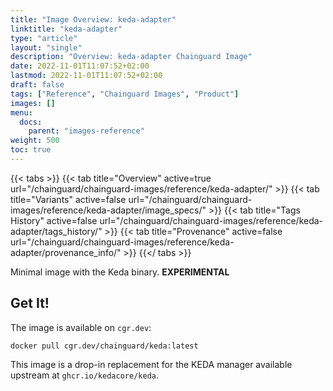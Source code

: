 ```yaml
---
title: "Image Overview: keda-adapter"
linktitle: "keda-adapter"
type: "article"
layout: "single"
description: "Overview: keda-adapter Chainguard Image"
date: 2022-11-01T11:07:52+02:00
lastmod: 2022-11-01T11:07:52+02:00
draft: false
tags: ["Reference", "Chainguard Images", "Product"]
images: []
menu:
  docs:
    parent: "images-reference"
weight: 500
toc: true
---
```


{{< tabs >}}
{{< tab title="Overview" active=true url="/chainguard/chainguard-images/reference/keda-adapter/" >}}
{{< tab title="Variants" active=false url="/chainguard/chainguard-images/reference/keda-adapter/image_specs/" >}}
{{< tab title="Tags History" active=false url="/chainguard/chainguard-images/reference/keda-adapter/tags_history/" >}}
{{< tab title="Provenance" active=false url="/chainguard/chainguard-images/reference/keda-adapter/provenance_info/" >}}
{{</ tabs >}}



Minimal image with the Keda binary. **EXPERIMENTAL**

## Get It!

The image is available on `cgr.dev`:

```
docker pull cgr.dev/chainguard/keda:latest
```

This image is a drop-in replacement for the KEDA manager available upstream at `ghcr.io/kedacore/keda`.

